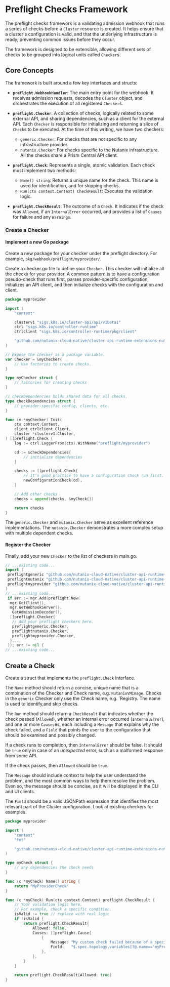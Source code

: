<!--
 Copyright 2024 Nutanix. All rights reserved.
 SPDX-License-Identifier: Apache-2.0
 -->

# Preflight Checks Framework

The preflight checks framework is a validating admission webhook that runs a series of checks before a `Cluster` resource is created. It helps ensure that a cluster's configuration is valid, and that the underlying infrastructure is ready, preventing common issues before they occur.

The framework is designed to be extensible, allowing different sets of checks to be grouped into logical units called `Checker`s.

## Core Concepts

The framework is built around a few key interfaces and structs:

- **`preflight.WebhookHandler`**: The main entry point for the webhook. It receives admission requests, decodes the `Cluster` object, and orchestrates the execution of all registered `Checker`s.

- **`preflight.Checker`**: A collection of checks, logically related to some external API, and sharing dependencies, such as a client for the external API. Each `Checker` is responsible for initializing and returning a slice of `Check`s to be executed. At the time of this writing, we have two checkers:
  - `generic.Checker`: For checks that are not specific to any infrastructure provider.
  - `nutanix.Checker`: For checks specific to the Nutanix infrastructure. All the checks share a Prism Central API client.

- **`preflight.Check`**: Represents a single, atomic validation. Each check must implement two methods:
  - `Name() string`: Returns a unique name for the check. This name is used for identification, and for skipping checks.
  - `Run(ctx context.Context) CheckResult`: Executes the validation logic.

- **`preflight.CheckResult`**: The outcome of a `Check`. It indicates if the check was `Allowed`, if an `InternalError` occurred, and provides a list of `Causes` for failure and any `Warnings`.

### Create a Checker

#### Implement a new Go package

Create a new package for your checker under the preflight directory. For example, `pkg/webhook/preflight/myprovider/`.

Create a checker.go file to define your `Checker`. This checker will initialize all the checks for your provider. A common pattern is to have a configuration pseudo-check that runs first, parses provider-specific configuration, initializes an API client, and then initialize checks with the configuration and client.

````go
package myprovider

import (
    "context"

    clusterv1 "sigs.k8s.io/cluster-api/api/v1beta1"
    ctrl "sigs.k8s.io/controller-runtime"
    ctrlclient "sigs.k8s.io/controller-runtime/pkg/client"

    "github.com/nutanix-cloud-native/cluster-api-runtime-extensions-nutanix/pkg/webhook/preflight"
)

// Expose the checker as a package variable.
var Checker = &myChecker{
    // Use factories to create checks.
}

type myChecker struct {
    // factories for creating checks
}

// checkDependencies holds shared data for all checks.
type checkDependencies struct {
    // provider-specific config, clients, etc.
}

func (m *myChecker) Init(
    ctx context.Context,
    client ctrlclient.Client,
    cluster *clusterv1.Cluster,
) []preflight.Check {
    log := ctrl.LoggerFrom(ctx).WithName("preflight/myprovider")

    cd := &checkDependencies{
        // initialize dependencies
    }

    checks := []preflight.Check{
        // It's good practice to have a configuration check run first.
        newConfigurationCheck(cd),
    }

    // Add other checks
    checks = append(checks, &myCheck{})

    return checks
}
````

The `generic.Checker` and `nutanix.Checker` serve as excellent reference implementations. The `nutanix.Checker` demonstrates a more complex setup with multiple dependent checks.

#### Register the Checker

Finally, add your new `Checker` to the list of checkers in main.go.

````go
// ...existing code...
import (
 preflightgeneric "github.com/nutanix-cloud-native/cluster-api-runtime-extensions-nutanix/pkg/webhook/preflight/generic"
 preflightnutanix "github.com/nutanix-cloud-native/cluster-api-runtime-extensions-nutanix/pkg/webhook/preflight/nutanix"
 preflightmyprovider "github.com/nutanix-cloud-native/cluster-api-runtime-extensions-nutanix/pkg/webhook/preflight/myprovider"
)
// ...existing code...
 if err := mgr.Add(preflight.New(
  mgr.GetClient(),
  mgr.GetWebhookServer().
   GetAdmissionDecoder(),
  []preflight.Checker{
   // Add your preflight checkers here.
   preflightgeneric.Checker,
   preflightnutanix.Checker,
   preflightmyprovider.Checker,
  }...,
 )); err != nil {
// ...existing code...
````

## Create a Check

Create a struct that implements the `preflight.Check` interface.

The `Name` method should return a concise, unique name that is a combination of the Checker and Check name, e.g. `NutanixVMImage`. Checks in the `generic` Checker only use the Check name, e.g. `Registry. The name is used to identify,and skip checks.

The `Run` method should return a `CheckResult` that indicates whether the check passed (`Allowed`), whether an internal error occurred (`InternalError`), and one or more `Causes`es, each including a `Message` that explains why the check failed, and a `Field` that points the user to the configuration that should be examined and possibly changed.

If a check runs to completion, then `InternalError` should be false. It should be `true` only in case of an _unexpected_ error, such as a malformed response from some API.

If the check passes, then `Allowed` should be `true`.

The `Message` should include context to help the user understand the problem, and the most common ways to help them resolve the problem. Even so, the message should be concise, as it will be displayed in the CLI and UI clients.

The `Field` should be a valid JSONPath expression that identifies the most relevant part of the Cluster configuration. Look at existing checkers for examples.

````go
package myprovider

import (
    "context"
    "fmt"

    "github.com/nutanix-cloud-native/cluster-api-runtime-extensions-nutanix/pkg/webhook/preflight"
)

type myCheck struct {
    // any dependencies the check needs
}

func (c *myCheck) Name() string {
    return "MyProviderCheck"
}

func (c *myCheck) Run(ctx context.Context) preflight.CheckResult {
    // Your validation logic here.
    // For example, check a specific condition.
    isValid := true // replace with real logic
    if !isValid {
        return preflight.CheckResult{
            Allowed: false,
            Causes: []preflight.Cause{
                {
                    Message: "My custom check failed because of a specific reason.",
                    Field:   "$.spec.topology.variables[?@.name=='myProviderConfig']",
                },
            },
        }
    }

    return preflight.CheckResult{Allowed: true}
}
````
